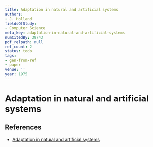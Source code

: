 ```yaml
---
title: Adaptation in natural and artificial systems
authors:
- J. Holland
fieldsOfStudy:
- Computer Science
meta_key: adaptation-in-natural-and-artificial-systems
numCitedBy: 38743
pdf_relpath: null
ref_count: 2
status: todo
tags:
- gen-from-ref
- paper
venue: ''
year: 1975
---
```


# Adaptation in natural and artificial systems

## References

- [Adaptation in natural and artificial systems](./adaptation-in-natural-and-artificial-systems.md)
